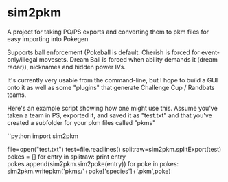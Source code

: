 sim2pkm
=======

A project for taking PO/PS exports and converting them to pkm files for easy importing into Pokegen

Supports ball enforcement (Pokeball is default. Cherish is forced for event-only/illegal movesets. Dream Ball is forced when ability demands it (dream radar)), nicknames and hidden power IVs.

It's currently very usable from the command-line, but I hope to build a GUI onto it as well as some "plugins" that generate Challenge Cup / Randbats teams.

Here's an example script showing how one might use this. Assume you've taken a team in PS, exported it, and saved it as "test.txt" and that you've created a subfolder for your pkm files called "pkms"

``python
import sim2pkm

file=open("test.txt")
test=file.readlines()
splitraw=sim2pkm.splitExport(test)
pokes = []
for entry in splitraw:
  print entry
	pokes.append(sim2pkm.sim2poke(entry))
for poke in pokes:
	sim2pkm.writepkm('pkms/'+poke['species']+'.pkm',poke)

